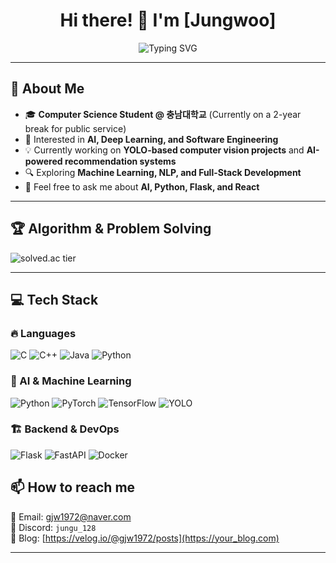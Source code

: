 <h1 align="center">Hi there! 👋 I'm [Jungwoo] </h1>

<p align="center">
  <img src="https://readme-typing-svg.herokuapp.com?font=Fira+Code&duration=2000&pause=500&color=F75C7E&center=true&vCenter=true&width=435&lines=Computer+Science+Student;AI+%26+Software+Engineer;Passionate+about+Deep+Learning+%26+Optimization" alt="Typing SVG" />
</p>

---

## 🚀 About Me
- 🎓 **Computer Science Student @ 충남대학교** (Currently on a 2-year break for public service)
- 🤖 Interested in **AI, Deep Learning, and Software Engineering**
- 💡 Currently working on **YOLO-based computer vision projects** and **AI-powered recommendation systems**
- 🔍 Exploring **Machine Learning, NLP, and Full-Stack Development**
- 💬 Feel free to ask me about **AI, Python, Flask, and React**

---

## 🏆 Algorithm & Problem Solving
![solved.ac tier](http://mazassumnida.wtf/api/v2/generate_badge?boj=gjw1972)


---

## 💻 Tech Stack

### 🔥 Languages
![C](https://img.shields.io/badge/C-00599C?style=for-the-badge&logo=c&logoColor=white)
![C++](https://img.shields.io/badge/C++-00599C?style=for-the-badge&logo=c%2B%2B&logoColor=white)
![Java](https://img.shields.io/badge/Java-007396?style=for-the-badge&logo=java&logoColor=white)
![Python](https://img.shields.io/badge/Python-3776AB?style=for-the-badge&logo=python&logoColor=white)

### 🧠 AI & Machine Learning
![Python](https://img.shields.io/badge/Python-3776AB?style=for-the-badge&logo=python&logoColor=white)
![PyTorch](https://img.shields.io/badge/PyTorch-EE4C2C?style=for-the-badge&logo=pytorch&logoColor=white)
![TensorFlow](https://img.shields.io/badge/TensorFlow-FF6F00?style=for-the-badge&logo=tensorflow&logoColor=white)
![YOLO](https://img.shields.io/badge/YOLOv8-00FFFF?style=for-the-badge&logo=opencv&logoColor=black)

### 🏗 Backend & DevOps
![Flask](https://img.shields.io/badge/Flask-000000?style=for-the-badge&logo=flask&logoColor=white)
![FastAPI](https://img.shields.io/badge/FastAPI-009688?style=for-the-badge&logo=fastapi&logoColor=white)
![Docker](https://img.shields.io/badge/Docker-2496ED?style=for-the-badge&logo=docker&logoColor=white)

## 📫 How to reach me  
📧 Email: [gjw1972@naver.com](mailto:your_email@example.com)  
💬 Discord: `jungu_128`  
📝 Blog: [https://velog.io/@gjw1972/posts](https://your_blog.com)

---
